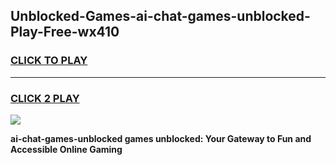
## Unblocked-Games-ai-chat-games-unblocked-Play-Free-wx410
<h3>
<a href="https://premium76.site?title=ai-chat-games-unblocked&ref=22A">CLICK TO PLAY</a></h3>
<hr>

<h3>
<a href="https://premium76.site?title=ai-chat-games-unblocked&ref=22A">CLICK 2 PLAY</a>
  
</h3>

<a href="https://premium76.site?title=ai-chat-games-unblocked&ref=22A"><img src="https://clearcache.store/games.png"></a>


**ai-chat-games-unblocked games unblocked: Your Gateway to Fun and Accessible Online Gaming**
